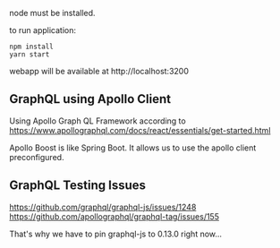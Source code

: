 node must be installed.

to run application:
```
npm install
yarn start
```

webapp will be available at http://localhost:3200

## GraphQL using Apollo Client

Using Apollo Graph QL Framework according to https://www.apollographql.com/docs/react/essentials/get-started.html

Apollo Boost is like Spring Boot. It allows us to use the apollo client preconfigured.

## GraphQL Testing Issues
https://github.com/graphql/graphql-js/issues/1248
https://github.com/apollographql/graphql-tag/issues/155

That's why we have to pin graphql-js to 0.13.0 right now...
